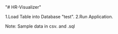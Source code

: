"# HR-Visualizer"

1.Load Table into Database "test".
2.Run Application.

Note: Sample data in csv. and .sql